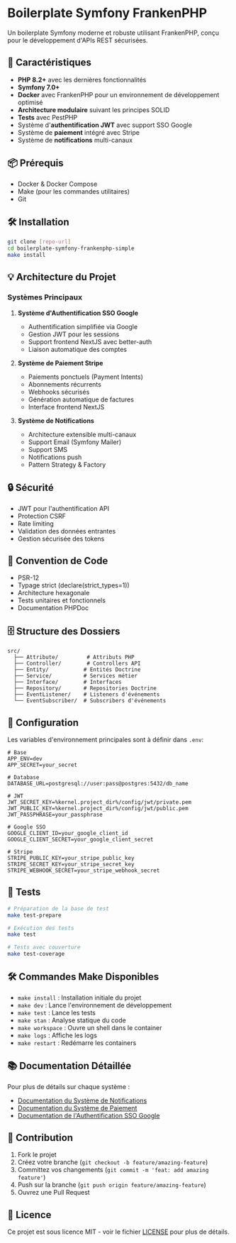 # Boilerplate Symfony FrankenPHP

Un boilerplate Symfony moderne et robuste utilisant FrankenPHP, conçu pour le développement d'APIs REST sécurisées.

## 🚀 Caractéristiques

- **PHP 8.2+** avec les dernières fonctionnalités
- **Symfony 7.0+** 
- **Docker** avec FrankenPHP pour un environnement de développement optimisé
- **Architecture modulaire** suivant les principes SOLID
- **Tests** avec PestPHP
- Système d'**authentification JWT** avec support SSO Google
- Système de **paiement** intégré avec Stripe
- Système de **notifications** multi-canaux

## 📦 Prérequis

- Docker & Docker Compose
- Make (pour les commandes utilitaires)
- Git

## 🛠️ Installation

```bash
git clone [repo-url]
cd boilerplate-symfony-frankenphp-simple
make install
```

## 💡 Architecture du Projet

### Systèmes Principaux

1. **Système d'Authentification SSO Google**
   - Authentification simplifiée via Google
   - Gestion JWT pour les sessions
   - Support frontend NextJS avec better-auth
   - Liaison automatique des comptes

2. **Système de Paiement Stripe**
   - Paiements ponctuels (Payment Intents)
   - Abonnements récurrents
   - Webhooks sécurisés
   - Génération automatique de factures
   - Interface frontend NextJS

3. **Système de Notifications**
   - Architecture extensible multi-canaux
   - Support Email (Symfony Mailer)
   - Support SMS
   - Notifications push
   - Pattern Strategy & Factory

## 🔒 Sécurité

- JWT pour l'authentification API
- Protection CSRF
- Rate limiting
- Validation des données entrantes
- Gestion sécurisée des tokens

## 📝 Convention de Code

- PSR-12
- Typage strict (declare(strict_types=1))
- Architecture hexagonale
- Tests unitaires et fonctionnels
- Documentation PHPDoc

## 🗄️ Structure des Dossiers

```
src/
  ├── Attribute/         # Attributs PHP
  ├── Controller/        # Controllers API
  ├── Entity/           # Entités Doctrine
  ├── Service/          # Services métier
  ├── Interface/        # Interfaces
  ├── Repository/       # Repositories Doctrine
  ├── EventListener/    # Listeners d'événements
  └── EventSubscriber/  # Subscribers d'événements
```

## 🔧 Configuration

Les variables d'environnement principales sont à définir dans `.env`:

```env
# Base
APP_ENV=dev
APP_SECRET=your_secret

# Database
DATABASE_URL=postgresql://user:pass@postgres:5432/db_name

# JWT
JWT_SECRET_KEY=%kernel.project_dir%/config/jwt/private.pem
JWT_PUBLIC_KEY=%kernel.project_dir%/config/jwt/public.pem
JWT_PASSPHRASE=your_passphrase

# Google SSO
GOOGLE_CLIENT_ID=your_google_client_id
GOOGLE_CLIENT_SECRET=your_google_client_secret

# Stripe
STRIPE_PUBLIC_KEY=your_stripe_public_key
STRIPE_SECRET_KEY=your_stripe_secret_key
STRIPE_WEBHOOK_SECRET=your_stripe_webhook_secret
```

## 🧪 Tests

```bash
# Préparation de la base de test
make test-prepare

# Exécution des tests
make test

# Tests avec couverture
make test-coverage
```

## 🛠️ Commandes Make Disponibles

- `make install` : Installation initiale du projet
- `make dev` : Lance l'environnement de développement
- `make test` : Lance les tests
- `make stan` : Analyse statique du code
- `make workspace` : Ouvre un shell dans le container
- `make logs` : Affiche les logs
- `make restart` : Redémarre les containers

## 📚 Documentation Détaillée

Pour plus de détails sur chaque système :

- [Documentation du Système de Notifications](docs/notification-system.md)
- [Documentation du Système de Paiement](docs/payment-system.md)
- [Documentation de l'Authentification SSO Google](docs/sso-google-authentication.md)

## 🤝 Contribution

1. Fork le projet
2. Créez votre branche (`git checkout -b feature/amazing-feature`)
3. Committez vos changements (`git commit -m 'feat: add amazing feature'`)
4. Push sur la branche (`git push origin feature/amazing-feature`)
5. Ouvrez une Pull Request

## 📄 Licence

Ce projet est sous licence MIT - voir le fichier [LICENSE](LICENSE) pour plus de détails.